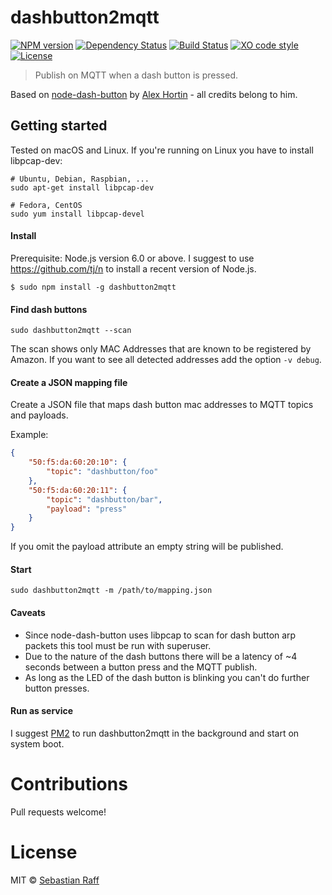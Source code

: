# dashbutton2mqtt

[![NPM version](https://badge.fury.io/js/dashbutton2mqtt.svg)](http://badge.fury.io/js/dashbutton2mqtt)
[![Dependency Status](https://img.shields.io/gemnasium/hobbyquaker/dashbutton2mqtt.svg?maxAge=2592000)](https://gemnasium.com/github.com/hobbyquaker/dashbutton2mqtt)
[![Build Status](https://travis-ci.org/hobbyquaker/dashbutton2mqtt.svg?branch=master)](https://travis-ci.org/hobbyquaker/dashbutton2mqtt)
[![XO code style](https://img.shields.io/badge/code_style-XO-5ed9c7.svg)](https://github.com/sindresorhus/xo)
[![License][mit-badge]][mit-url]

> Publish on MQTT when a dash button is pressed.

Based on [node-dash-button](https://github.com/hortinstein/node-dash-button) by 
[Alex Hortin](https://github.com/hortinstein) - all credits belong to him.


## Getting started

Tested on macOS and Linux. If you're running on Linux you have to install libpcap-dev:
```
# Ubuntu, Debian, Raspbian, ...
sudo apt-get install libpcap-dev

# Fedora, CentOS
sudo yum install libpcap-devel
```

#### Install

Prerequisite: Node.js version 6.0 or above. I suggest to use https://github.com/tj/n to install a recent version of 
Node.js.

`$ sudo npm install -g dashbutton2mqtt`


#### Find dash buttons

```sudo dashbutton2mqtt --scan```

The scan shows only MAC Addresses that are known to be registered by Amazon. If you want to see all detected addresses
add the option `-v debug`.


#### Create a JSON mapping file

Create a JSON file that maps dash button mac addresses to MQTT topics and payloads. 

Example:
```json
{
    "50:f5:da:60:20:10": {
        "topic": "dashbutton/foo"
    },
    "50:f5:da:60:20:11": {
        "topic": "dashbutton/bar",
        "payload": "press"
    }
}
```

If you omit the payload attribute an empty string will be published.

#### Start 

```sudo dashbutton2mqtt -m /path/to/mapping.json```  


#### Caveats

* Since node-dash-button uses libpcap to scan for dash button arp packets this tool must be run with superuser.
* Due to the nature of the dash buttons there will be a latency of ~4 seconds between a button press and the MQTT 
publish.
* As long as the LED of the dash button is blinking you can't do further button presses.


#### Run as service

I suggest [PM2](https://github.com/Unitech/pm2) to run dashbutton2mqtt in the background and start on system boot.


# Contributions
  
Pull requests welcome!


# License

MIT © [Sebastian Raff](https://github.com/hobbyquaker)

[mit-badge]: https://img.shields.io/badge/License-MIT-blue.svg?style=flat
[mit-url]: LICENSE
